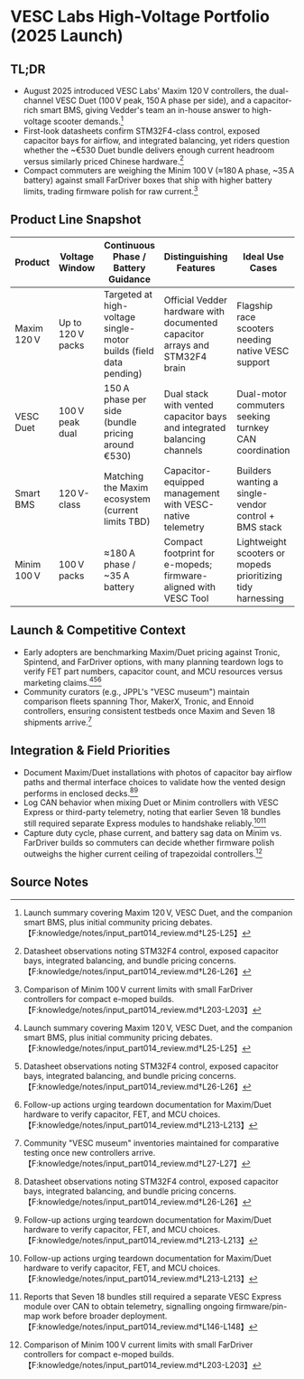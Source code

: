 # VESC Labs High-Voltage Portfolio (2025 Launch)

## TL;DR
- August 2025 introduced VESC Labs' Maxim 120 V controllers, the dual-channel VESC Duet (100 V peak, 150 A phase per side), and a capacitor-rich smart BMS, giving Vedder's team an in-house answer to high-voltage scooter demands.[^1]
- First-look datasheets confirm STM32F4-class control, exposed capacitor bays for airflow, and integrated balancing, yet riders question whether the ~€530 Duet bundle delivers enough current headroom versus similarly priced Chinese hardware.[^2]
- Compact commuters are weighing the Minim 100 V (≈180 A phase, ~35 A battery) against small FarDriver boxes that ship with higher battery limits, trading firmware polish for raw current.[^3]

## Product Line Snapshot
| Product | Voltage Window | Continuous Phase / Battery Guidance | Distinguishing Features | Ideal Use Cases |
| --- | --- | --- | --- | --- |
| Maxim 120 V | Up to 120 V packs | Targeted at high-voltage single-motor builds (field data pending) | Official Vedder hardware with documented capacitor arrays and STM32F4 brain | Flagship race scooters needing native VESC support |
| VESC Duet | 100 V peak dual | 150 A phase per side (bundle pricing around €530) | Dual stack with vented capacitor bays and integrated balancing channels | Dual-motor commuters seeking turnkey CAN coordination |
| Smart BMS | 120 V-class | Matching the Maxim ecosystem (current limits TBD) | Capacitor-equipped management with VESC-native telemetry | Builders wanting a single-vendor control + BMS stack |
| Minim 100 V | 100 V packs | ≈180 A phase / ~35 A battery | Compact footprint for e-mopeds; firmware-aligned with VESC Tool | Lightweight scooters or mopeds prioritizing tidy harnessing |

## Launch & Competitive Context
- Early adopters are benchmarking Maxim/Duet pricing against Tronic, Spintend, and FarDriver options, with many planning teardown logs to verify FET part numbers, capacitor count, and MCU resources versus marketing claims.[^1][^2][^4]
- Community curators (e.g., JPPL's "VESC museum") maintain comparison fleets spanning Thor, MakerX, Tronic, and Ennoid controllers, ensuring consistent testbeds once Maxim and Seven 18 shipments arrive.[^5]

## Integration & Field Priorities
- Document Maxim/Duet installations with photos of capacitor bay airflow paths and thermal interface choices to validate how the vented design performs in enclosed decks.[^2][^4]
- Log CAN behavior when mixing Duet or Minim controllers with VESC Express or third-party telemetry, noting that earlier Seven 18 bundles still required separate Express modules to handshake reliably.[^4][^6]
- Capture duty cycle, phase current, and battery sag data on Minim vs. FarDriver builds so commuters can decide whether firmware polish outweighs the higher current ceiling of trapezoidal controllers.[^3]

## Source Notes
[^1]: Launch summary covering Maxim 120 V, VESC Duet, and the companion smart BMS, plus initial community pricing debates.【F:knowledge/notes/input_part014_review.md†L25-L25】
[^2]: Datasheet observations noting STM32F4 control, exposed capacitor bays, integrated balancing, and bundle pricing concerns.【F:knowledge/notes/input_part014_review.md†L26-L26】
[^3]: Comparison of Minim 100 V current limits with small FarDriver controllers for compact e-moped builds.【F:knowledge/notes/input_part014_review.md†L203-L203】
[^4]: Follow-up actions urging teardown documentation for Maxim/Duet hardware to verify capacitor, FET, and MCU choices.【F:knowledge/notes/input_part014_review.md†L213-L213】
[^5]: Community "VESC museum" inventories maintained for comparative testing once new controllers arrive.【F:knowledge/notes/input_part014_review.md†L27-L27】
[^6]: Reports that Seven 18 bundles still required a separate VESC Express module over CAN to obtain telemetry, signalling ongoing firmware/pin-map work before broader deployment.【F:knowledge/notes/input_part014_review.md†L146-L148】

